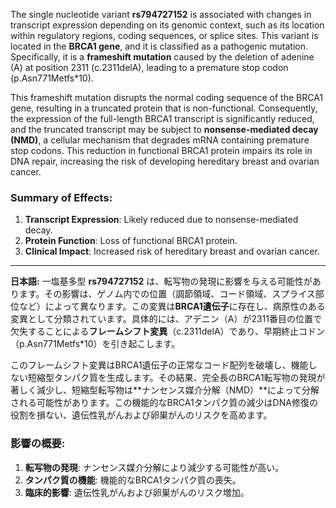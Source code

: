 The single nucleotide variant **rs794727152** is associated with changes in transcript expression depending on its genomic context, such as its location within regulatory regions, coding sequences, or splice sites. This variant is located in the **BRCA1 gene**, and it is classified as a pathogenic mutation. Specifically, it is a **frameshift mutation** caused by the deletion of adenine (A) at position 2311 (c.2311delA), leading to a premature stop codon (p.Asn771Metfs*10). 

This frameshift mutation disrupts the normal coding sequence of the BRCA1 gene, resulting in a truncated protein that is non-functional. Consequently, the expression of the full-length BRCA1 transcript is significantly reduced, and the truncated transcript may be subject to **nonsense-mediated decay (NMD)**, a cellular mechanism that degrades mRNA containing premature stop codons. This reduction in functional BRCA1 protein impairs its role in DNA repair, increasing the risk of developing hereditary breast and ovarian cancer.

### Summary of Effects:
1. **Transcript Expression**: Likely reduced due to nonsense-mediated decay.
2. **Protein Function**: Loss of functional BRCA1 protein.
3. **Clinical Impact**: Increased risk of hereditary breast and ovarian cancer.

---

**日本語:**
一塩基多型 **rs794727152** は、転写物の発現に影響を与える可能性があります。その影響は、ゲノム内での位置（調節領域、コード領域、スプライス部位など）によって異なります。この変異は**BRCA1遺伝子**に存在し、病原性のある変異として分類されています。具体的には、アデニン（A）が2311番目の位置で欠失することによる**フレームシフト変異**（c.2311delA）であり、早期終止コドン（p.Asn771Metfs*10）を引き起こします。

このフレームシフト変異はBRCA1遺伝子の正常なコード配列を破壊し、機能しない短縮型タンパク質を生成します。その結果、完全長のBRCA1転写物の発現が著しく減少し、短縮型転写物は**ナンセンス媒介分解（NMD）**によって分解される可能性があります。この機能的なBRCA1タンパク質の減少はDNA修復の役割を損ない、遺伝性乳がんおよび卵巣がんのリスクを高めます。

### 影響の概要:
1. **転写物の発現**: ナンセンス媒介分解により減少する可能性が高い。
2. **タンパク質の機能**: 機能的なBRCA1タンパク質の喪失。
3. **臨床的影響**: 遺伝性乳がんおよび卵巣がんのリスク増加。